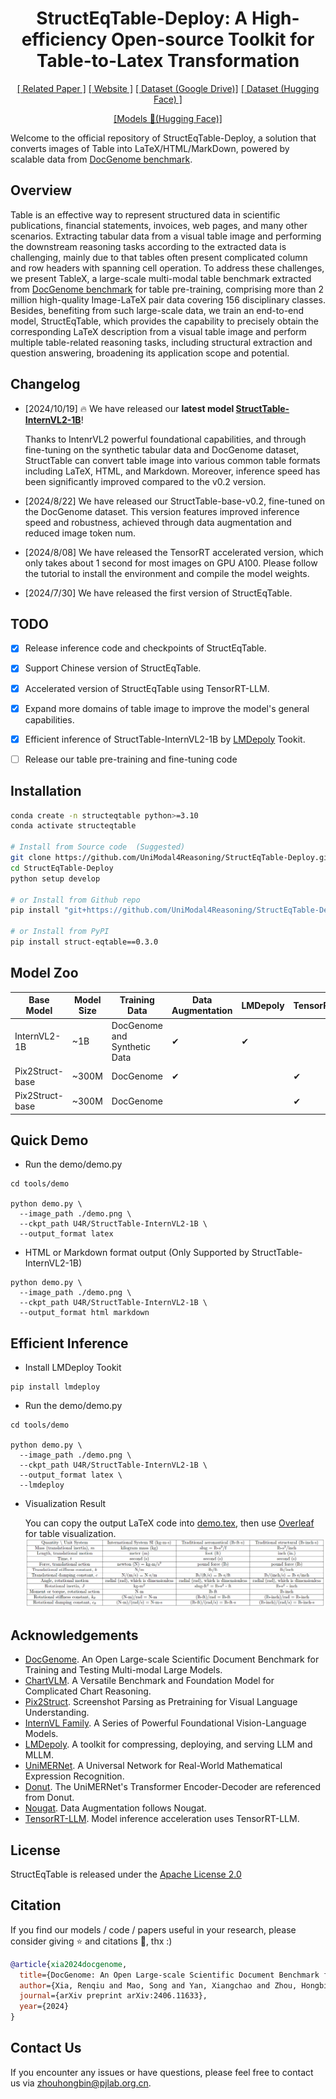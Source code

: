 <div align="center">
<h1>StructEqTable-Deploy: A High-efficiency Open-source Toolkit for Table-to-Latex Transformation</h1>


[[ Related Paper ]](https://arxiv.org/abs/2406.11633) [[ Website ]](https://unimodal4reasoning.github.io/DocGenome_page/) [[ Dataset (Google Drive)]](https://drive.google.com/drive/folders/1OIhnuQdIjuSSDc_QL2nP4NwugVDgtItD) [[ Dataset (Hugging Face) ]](https://huggingface.co/datasets/U4R/DocGenome/tree/main)

[[Models 🤗(Hugging Face)]](https://huggingface.co/U4R/StructTable-InternVL-1B/tree/main)


</div>

Welcome to the official repository of StructEqTable-Deploy, a solution that converts images of Table into LaTeX/HTML/MarkDown, powered by scalable data from [DocGenome benchmark](https://unimodal4reasoning.github.io/DocGenome_page/).


## Overview
Table is an effective way to represent structured data in scientific publications, financial statements, invoices, web pages, and many other scenarios. Extracting tabular data from a visual table image and performing the downstream reasoning tasks according to the extracted data is challenging, mainly due to that tables often present complicated column and row headers with spanning cell operation. To address these challenges, we present TableX, a large-scale multi-modal table benchmark extracted from [DocGenome benchmark](https://unimodal4reasoning.github.io/DocGenome_page/) for table pre-training, comprising more than 2 million high-quality Image-LaTeX pair data covering 156 disciplinary classes. Besides, benefiting from such large-scale data, we train an end-to-end model, StructEqTable, which provides the capability to precisely obtain the corresponding LaTeX description from a visual table image and perform multiple table-related reasoning tasks, including structural extraction and question answering, broadening its application scope and potential.

## Changelog
- [2024/10/19] 🔥 We have released our **latest model [StructTable-InternVL2-1B](https://huggingface.co/U4R/StructTable-InternVL-1B/tree/main)**! 

  Thanks to IntenrVL2 powerful foundational capabilities, and through fine-tuning on the synthetic tabular data and DocGenome dataset, StructTable can convert table image into various common table formats including LaTeX, HTML, and Markdown. Moreover, inference speed has been significantly improved compared to the v0.2 version.
- [2024/8/22] We have released our StructTable-base-v0.2, fine-tuned on the DocGenome dataset. This version features improved inference speed and robustness, achieved through data augmentation and reduced image token num.
- [2024/8/08] We have released the TensorRT accelerated version, which only takes about 1 second for most images on GPU A100. Please follow the tutorial to install the environment and compile the model weights.
- [2024/7/30] We have released the first version of StructEqTable. 

## TODO

- [x] Release inference code and checkpoints of StructEqTable.
- [x] Support Chinese version of StructEqTable.
- [x] Accelerated version of StructEqTable using TensorRT-LLM.
- [x] Expand more domains of table image to improve the model's general capabilities.
- [x] Efficient inference of StructTable-InternVL2-1B by [LMDepoly](https://github.com/InternLM/lmdeploy) Tookit.
- [ ] Release our table pre-training and fine-tuning code


## Installation
``` bash 
conda create -n structeqtable python>=3.10
conda activate structeqtable

# Install from Source code  (Suggested)
git clone https://github.com/UniModal4Reasoning/StructEqTable-Deploy.git
cd StructEqTable-Deploy
python setup develop

# or Install from Github repo
pip install "git+https://github.com/UniModal4Reasoning/StructEqTable-Deploy.git"

# or Install from PyPI
pip install struct-eqtable==0.3.0
```

## Model Zoo

| Base Model | Model Size | Training Data | Data Augmentation | LMDepoly | TensorRT | HuggingFace |
|---------------------|------------|------------------|-------------------|----------|----------|-------------------|
| InternVL2-1B | ~1B | DocGenome and Synthetic Data | ✔ | ✔ | | [StructTable v0.3](https://huggingface.co/U4R/StructTable-InternVL-1B/tree/main) |
| Pix2Struct-base | ~300M | DocGenome | ✔ | | ✔ | [StructTable v0.2](https://huggingface.co/U4R/StructTable-base/tree/v0.2) |
| Pix2Struct-base | ~300M | DocGenome | | | ✔ | [StructTable v0.1](https://huggingface.co/U4R/StructTable-base/tree/v0.1) |



## Quick Demo
- Run the demo/demo.py
```shell script
cd tools/demo

python demo.py \
  --image_path ./demo.png \
  --ckpt_path U4R/StructTable-InternVL2-1B \
  --output_format latex
```

- HTML or Markdown format output (Only Supported by StructTable-InternVL2-1B)

```shell script
python demo.py \
  --image_path ./demo.png \
  --ckpt_path U4R/StructTable-InternVL2-1B \
  --output_format html markdown
```

## Efficient Inference
- Install LMDeploy Tookit
```shell script
pip install lmdeploy
```

- Run the demo/demo.py
```shell script
cd tools/demo

python demo.py \
  --image_path ./demo.png \
  --ckpt_path U4R/StructTable-InternVL2-1B \
  --output_format latex \
  --lmdeploy
```


- Visualization Result

  You can copy the output LaTeX code into [demo.tex](../tools/demo/demo.tex), then use [Overleaf](https://www.overleaf.com/project) for table visualization.
![](docs/imgs/output.png)


## Acknowledgements
- [DocGenome](https://github.com/UniModal4Reasoning/DocGenome). An Open Large-scale Scientific Document Benchmark for Training and Testing Multi-modal Large Models.
- [ChartVLM](https://github.com/UniModal4Reasoning/ChartVLM). A Versatile Benchmark and Foundation Model for Complicated Chart Reasoning.
- [Pix2Struct](https://github.com/google-research/pix2struct). Screenshot Parsing as Pretraining for Visual Language Understanding.
- [InternVL Family](https://github.com/OpenGVLab/InternVL). A Series of Powerful Foundational Vision-Language Models.
- [LMDepoly](https://github.com/InternLM/lmdeploy). A toolkit for compressing, deploying, and serving LLM and MLLM.
- [UniMERNet](https://github.com/opendatalab/UniMERNet). A Universal Network for Real-World Mathematical Expression Recognition.
- [Donut](https://huggingface.co/naver-clova-ix/donut-base). The UniMERNet's Transformer Encoder-Decoder are referenced from Donut.
- [Nougat](https://github.com/facebookresearch/nougat). Data Augmentation follows Nougat.  
- [TensorRT-LLM](https://github.com/NVIDIA/TensorRT-LLM). Model inference acceleration uses TensorRT-LLM.


## License
StructEqTable is released under the [Apache License 2.0](LICENSE)

## Citation
If you find our models / code / papers useful in your research, please consider giving ⭐ and citations 📝, thx :)  
```bibtex
@article{xia2024docgenome,
  title={DocGenome: An Open Large-scale Scientific Document Benchmark for Training and Testing Multi-modal Large Language Models},
  author={Xia, Renqiu and Mao, Song and Yan, Xiangchao and Zhou, Hongbin and Zhang, Bo and Peng, Haoyang and Pi, Jiahao and Fu, Daocheng and Wu, Wenjie and Ye, Hancheng and others},
  journal={arXiv preprint arXiv:2406.11633},
  year={2024}
}
```

## Contact Us
If you encounter any issues or have questions, please feel free to contact us via zhouhongbin@pjlab.org.cn.

